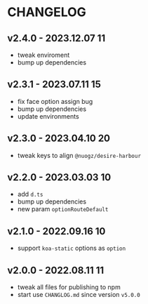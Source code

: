 # CHANGELOG

## v2.4.0 - 2023.12.07 11
* tweak enviroment
* bump up dependencies


## v2.3.1 - 2023.07.11 15
* fix face option assign bug
* bump up dependencies
* update environments


## v2.3.0 - 2023.04.10 20
* tweak keys to align `@nuogz/desire-harbour`


## v2.2.0 - 2023.03.03 10
* add `d.ts`
* bump up dependencies
* new param `optionRouteDefault`


## v2.1.0 - 2022.09.16 10
* support `koa-static` options as `option`


## v2.0.0 - 2022.08.11 11
* tweak all files for publishing to npm
* start use `CHANGLOG.md` since version `v5.0.0`

